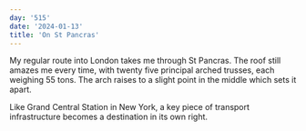 ```yaml
---
day: '515'
date: '2024-01-13'
title: 'On St Pancras'
---
```


My regular route into London takes me through St Pancras. The roof still amazes me every time, with twenty five principal arched trusses, each weighing 55 tons. The arch raises to a slight point in the middle which sets it apart.

Like Grand Central Station in New York, a key piece of transport infrastructure becomes a destination in its own right.
